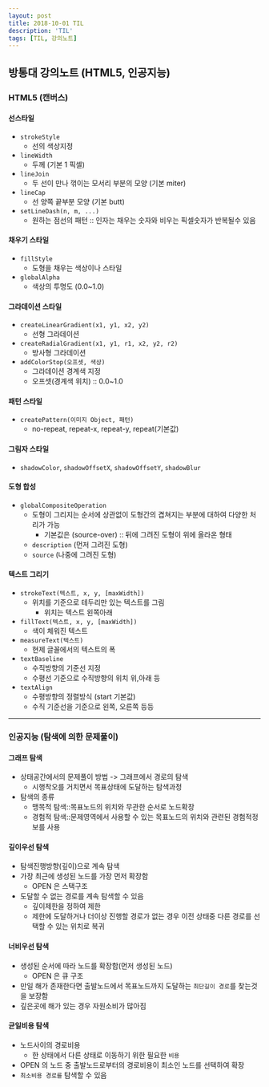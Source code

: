 ```yaml
---
layout: post
title: 2018-10-01 TIL
description: 'TIL'
tags: [TIL, 강의노트]
---
```


## 방통대 강의노트 (HTML5, 인공지능)

### HTML5 (캔버스)

#### 선스타일

- `strokeStyle`
  - 선의 색상지정
- `lineWidth`
  - 두께 (기본 1 픽셀)
- `lineJoin`
  - 두 선이 만나 꺾이는 모서리 부분의 모양 (기본 miter)
- `lineCap`
  - 선 양쪽 끝부분 모양 (기본 butt)
- `setLineDash(n, m, ...)`
  - 원하는 점선의 패턴 :: 인자는 채우는 숫자와 비우는 픽셀숫자가 반복될수 있음

#### 채우기 스타일

- `fillStyle`
  - 도형을 채우는 색상이나 스타일
- `globalAlpha`
  - 색상의 투명도 (0.0~1.0)

#### 그라데이션 스타일

- `createLinearGradient(x1, y1, x2, y2)`
  - 선형 그라데이션
- `createRadialGradient(x1, y1, r1, x2, y2, r2)`
  - 방사형 그라데이션
- `addColorStop(오프셋, 색상)`
  - 그라데이션 경계색 지정
  - 오프셋(경계색 위치) :: 0.0~1.0

#### 패턴 스타일

- `createPattern(이미지 Object, 패턴)`
  - no-repeat, repeat-x, repeat-y, repeat(기본값)

#### 그림자 스타일

- `shadowColor`, `shadowOffsetX`, `shadowOffsetY`, `shadowBlur`

#### 도형 합성

- `globalCompositeOperation`
  - 도형이 그리지는 순서에 상관없이 도형간의 겹쳐지는 부분에 대하여 다양한 처리가 가능
    - 기본값은 (source-over) :: 뒤에 그려진 도형이 위에 올라온 형태
  - `description` (먼저 그려진 도형)
  - `source` (나중에 그려진 도형)

#### 텍스트 그리기

- `strokeText(텍스트, x, y, [maxWidth])`
  - 위치를 기준으로 테두리만 있는 텍스트를 그림
    - 위치는 텍스트 왼쪽아래
- `fillText(텍스트, x, y, [maxWidth])`
  - 색이 체워진 텍스트
- `measureText(텍스트)`
  - 현제 글꼴에서의 텍스트의 폭
- `textBaseline`
  - 수직방향의 기준선 지정
  - 수평선 기준으로 수직방향의 위치 위,아래 등
- `textAlign`
  - 수평방향의 정렬방식 (start 기본값)
  - 수직 기준선을 기준으로 왼쪽, 오른쪽 등등

---

### 인공지능 (탐색에 의한 문제풀이)

#### 그래프 탐색

- 상태공간에서의 문제풀이 방법 -> 그래프에서 경로의 탐색
  - 시행착오를 거치면서 목표상태에 도달하는 탐색과정
- 탐색의 종류
  - 맹목적 탐색::목표노드의 위치와 무관한 순서로 노드확장
  - 경험적 탐색::문제영역에서 사용할 수 있는 목표노드의 위치와 관련된 경험적정보를 사용

#### 깊이우선 탐색

- 탐색진행방향(깊이)으로 계속 탐색
- 가장 최근에 생성된 노드를 가장 먼저 확장함
  - OPEN 은 스택구조
- 도달할 수 없는 경로를 계속 탐색할 수 있음
  - 깊이제한을 정하여 제한
  - 제한에 도달하거나 더이상 진행할 경로가 없는 경우 이전 상태중 다른 경로를 선택할 수 있는 위치로 복귀

#### 너비우선 탐색

- 생성된 순서에 따라 노드를 확장함(먼저 생성된 노드)
  - OPEN 은 큐 구조
- 만일 해가 존재한다면 출발노드에서 목표노드까지 도달하는 `최단길이 경로`를 찾는것을 보장함
- 깊은곳에 해가 있는 경우 자원소비가 많아짐

#### 균일비용 탐색

- 노드사이의 경로비용
  - 한 상태에서 다른 상태로 이동하기 위한 필요한 `비용`
- OPEN 의 노드 중 출발노드로부터의 경로비용이 최소인 노드를 선택하여 확장
- `최소비용 경로를` 탐색할 수 있음
